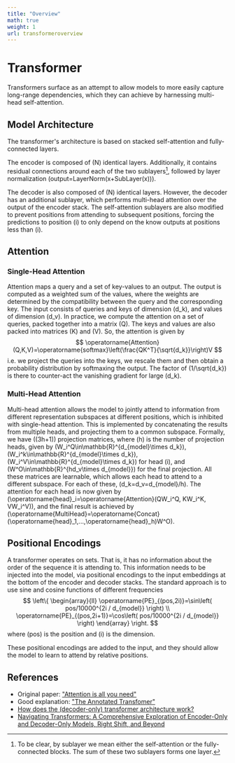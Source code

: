 ```yaml
---
title: "Overview"
math: true
weight: 1
url: transformeroverview
---
```


# Transformer

Transformers surface as an attempt to allow models to more easily capture long-range dependencies, which they can achieve by harnessing multi-head self-attention.

## Model Architecture

The transformer's architecture is based on stacked self-attention and fully-connected layers. 

The encoder is composed of \(N\) identical layers. Additionally, it contains residual connections around each of the two sublayers[^1], followed by layer normalization (output=LayerNorm(x+SubLayer(x))).

The decoder is also composed of \(N\) identical layers. However, the decoder has an additional sublayer, which performs multi-head attention over the output of the encoder stack. The self-attention sublayers are also modified to prevent positions from attending to subsequent positions, forcing the predictions to position \(i\) to only depend on the know outputs at positions less than \(i\).

## Attention

### Single-Head Attention

Attention maps a query and a set of key-values to an output. The output is computed as a weighted sum of the values, where the weights are determined by the compatibility between the query and the corresponding key. The input consists of queries and keys of dimension \(d_k\), and values of dimension \(d_v\). In practice, we compute the attention on a set of queries, packed together into a matrix \(Q\). The keys and values are also packed into matrices \(K\) and \(V\). So, the attention is given by
$$
    \operatorname{Attention}(Q,K,V)=\operatorname{softmax}\left(\frac{QK^T}{\sqrt{d_k}}\right)V
$$
i.e. we project the queries into the keys, we rescale them and then obtain a probability distribution by softmaxing the output. The factor of \(1/\sqrt{d_k}\) is there to counter-act the vanishing gradient for large \(d_k\).

### Multi-Head Attention

Multi-head attention allows the model to jointly attend to information from different representation subspaces at different positions, which is inhibited with single-head attention. This is implemented by concatenating the results from multiple heads, and projecting them to a common subspace. Formally, we have \((3h+1)\) projection matrices, where \(h\) is the number of projection heads, given by \(W_i^Q\in\mathbb{R}^{d_{model}\times d_k}\), \(W_i^k\in\mathbb{R}^{d_{model}\times d_k}\), \(W_i^V\in\mathbb{R}^{d_{model}\times d_k}\) for head \(i\), and \(W^O\in\mathbb{R}^{hd_v\times d_{model}}\) for the final projection. All these matrices are learnable, which allows each head to attend to a different subspace. For each of these, \(d_k=d_v=d_{model}/h\). The attention for each head is now given by \(\operatorname{head}_i=\operatorname{Attention}(QW_i^Q, KW_i^K, VW_i^V)\), and the final result is achieved by \(\operatorname{MultiHead}=\operatorname{Concat}(\operatorname{head}_1,...,\operatorname{head}_h)W^O\).

## Positional Encodings

A transformer operates on sets. That is, it has no information about the order of the sequence it is attending to. This information needs to be injected into the model, via positional encodings to the input embeddings at the bottom of the encoder and decoder stacks. The standard approach is to use sine and cosine functions of different frequencies
$$
\left\{
\begin{array}{ll}
    \operatorname{PE}_{(pos,2i)}=\sin\left( pos/10000^{2i / d_{model}} \right) \\
    \operatorname{PE}_{(pos,2i+1)}=\cos\left( pos/10000^{2i / d_{model}} \right)
\end{array}
\right.
$$
where \(pos\) is the position and \(i\) is the dimension.

These positional encodings are added to the input, and they should allow the model to learn to attend by relative positions.

## References

- Original paper: ["Attention is all you need"](https://arxiv.org/abs/1706.03762)
- Good explanation: ["The Annotated Transfomer"](https://nlp.seas.harvard.edu/2018/04/03/attention.html)
- [How does the (decoder-only) transformer architecture work?](https://ai.stackexchange.com/questions/40179/how-does-the-decoder-only-transformer-architecture-work)
- [Navigating Transformers: A Comprehensive Exploration of Encoder-Only and Decoder-Only Models, Right Shift, and Beyond](https://medium.com/@amirhossein.abaskohi/navigating-transformers-a-comprehensive-exploration-of-encoder-only-and-decoder-only-models-right-a0b46bdf6abe)

[^1]: To be clear, by sublayer we mean either the self-attention or the fully-connected blocks. The sum of these two sublayers forms one layer.
